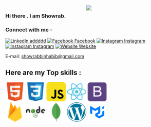 <img width="50%" align="right" src="https://user-images.githubusercontent.com/37551474/113611467-3a567d80-9657-11eb-862b-b07b4f105c6f.gif"/>

### Hi there . I am Showrab.
 

###  Connect with me - 


[![LinkedIn addddd](https://img.shields.io/badge/%20-Connect-black?color=success&labelColor=212121&logo=linkedin&logoColor=ffffff)](https://www.linkedin.com/in/showrab-bin-habib-1063521b3/) 
[![Facebook Facebook](https://img.shields.io/badge/%20-Connect-black?color=success&labelColor=212121&logo=facebook&logoColor=ffffff)](https://www.facebook.com/showrab.habib/) 
[![Instagram Instagram](https://img.shields.io/badge/%20-Follow-black?color=success&labelColor=212121&logo=instagram&logoColor=ffffff)](https://www.instagram.com/Showrab_09/?fbclid=IwAR151ZuGp9g_P7ByF-z5mu-Ab34qi3e_HTINNJMRQHCQnJThtnwDkJ6wur4) 
[![Instagram Instagram](https://img.shields.io/badge/%20-Follow-black?color=success&labelColor=212121&logo=gmail&logoColor=ffffff)](mailto:showrabbinhabib@gmail.com) 
[![Website Website](https://img.shields.io/badge/%20-Portfolio-black?color=success&labelColor=212121&logo=website&logoColor=ffffff)](https://showrab.netlify.app/) 

 E-mail: showrabbinhabib@gmail.com 
 
 
 ## Here are my Top skills : 

<div class="grid-container ">
<img class="image" src="images/html5.png" width="60px" height="60px" margin="3px"/>
 
<img class="image" src="images/css3.png" width="60px" height="60px"/>

<img class="image" src="images/javascript.png" width="60px" height="60px"/>

<img class="image" src="images/react.png" width="60px" height="60px"/>

<img class="image" src="images/bootstrap.png" width="60px" height="60px"/>
 <br>
<img class="image" src="images/firebase.png" width="60px" height="60px"/>

<img class="image" src="images/nodejs.png" width="60px" height="60px"/>

<img class="image" src="images/mongodb.png" width="60px" height="60px"/>

<img class="image" src="images/wordpress.png" width="60px" height="60px"/>

<img class="image" src="images/logo.png" width="60px" height="60px"/>

</div>


